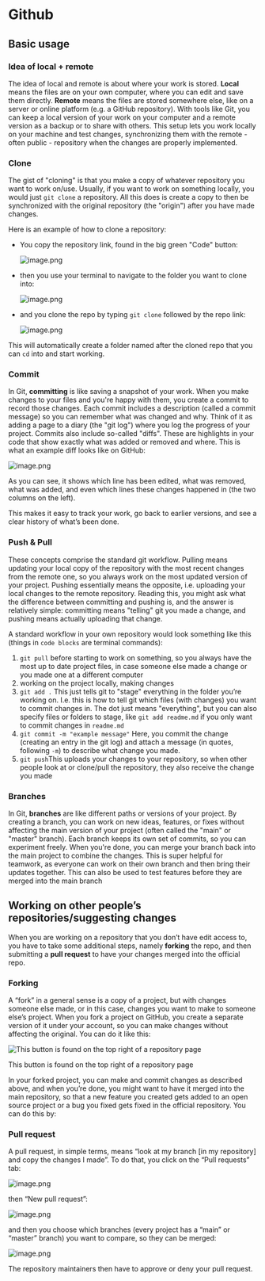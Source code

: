 # Github

## Basic usage

### Idea of local + remote

The idea of local and remote is about where your work is stored. **Local** means the files are on your own computer, where you can edit and save them directly. **Remote** means the files are stored somewhere else, like on a server or online platform (e.g. a GitHub repository). With tools like Git, you can keep a local version of your work on your computer and a remote version as a backup or to share with others. This setup lets you work locally on your machine and test changes, synchronizing them with the remote - often public - repository when the changes are properly implemented.

### Clone

The gist of "cloning" is that you make a copy of whatever repository you want to work on/use. Usually, if you want to work on something locally, you would just `git clone` a repository. All this does is create a copy to then be synchronized with the original repository (the "origin") after you have made changes.

Here is an example of how to clone a repository:

- You copy the repository link, found in the big green "Code" button:
    
    ![image.png](image.png)
    
- then you use your terminal to navigate to the folder you want to clone into:
    
    ![image.png](image%201.png)
    
- and you clone the repo by typing `git clone` followed by the repo link:
    
    ![image.png](image%202.png)
    

This will automatically create a folder named after the cloned repo that you can `cd` into and start working.

### Commit

In Git, **committing** is like saving a snapshot of your work. When you make changes to your files and you're happy with them, you create a commit to record those changes. Each commit includes a description (called a commit message) so you can remember what was changed and why. Think of it as adding a page to a diary (the "git log") where you log the progress of your project. Commits also include so-called "diffs". These are highlights in your code that show exactly what was added or removed and where. This is what an example diff looks like on GitHub:

![image.png](image%203.png)

As you can see, it shows which line has been edited, what was removed, what was added, and even which lines these changes happened in (the two columns on the left).

This makes it easy to track your work, go back to earlier versions, and see a clear history of what’s been done.

### Push & Pull

These concepts comprise the standard git workflow. Pulling means updating your local copy of the repository with the most recent changes from the remote one, so you always work on the most updated version of your project. Pushing essentially means the opposite, i.e. uploading your local changes to the remote repository. Reading this, you might ask what the difference between committing and pushing is, and the answer is relatively simple: committing means "telling" git you made a change, and pushing means actually uploading that change.

A standard workflow in your own repository would look something like this (things in `code blocks` are terminal commands):

1. `git pull` before starting to work on something, so you always have the most up to date project files, in case someone else made a change or you made one at a different computer
2. working on the project locally, making changes
3. `git add .` This just tells git to "stage" everything in the folder you’re working on. I.e. this is how to tell git which files (with changes) you want to commit changes in. The dot just means "everything", but you can also specify files or folders to stage, like `git add readme.md` if you only want to commit changes in `readme.md`
4. `git commit -m "example message"` Here, you commit the change (creating an entry in the git log) and attach a message (in quotes, following `-m`) to describe what change you made.
5. `git push`This uploads your changes to your repository, so when other people look at or clone/pull the repository, they also receive the change you made

### Branches

In Git, **branches** are like different paths or versions of your project. By creating a branch, you can work on new ideas, features, or fixes without affecting the main version of your project (often called the "main" or "master" branch). Each branch keeps its own set of commits, so you can experiment freely. When you're done, you can merge your branch back into the main project to combine the changes. This is super helpful for teamwork, as everyone can work on their own branch and then bring their updates together. This can also be used to test features before they are merged into the main branch

## Working on other people’s repositories/suggesting changes

When you are working on a repository that you don’t have edit access to, you have to take some additional steps, namely **forking** the repo, and then submitting a **pull request** to have your changes merged into the official repo.

### Forking

A “fork” in a general sense is a copy of a project, but with changes someone else made, or in this case, changes you want to make to someone else’s project.  When you fork a project on GitHub, you create a separate version of it under your account, so you can make changes without affecting the original. You can do it like this:

![This button is found on the top right of a repository page](image%204.png)

This button is found on the top right of a repository page

In your forked project, you can make and commit changes as described above, and when you’re done, you might want to have it merged into the main repository, so that a new feature you created gets added to an open source project or a bug you fixed gets fixed in the official repository. You can do this by:

### Pull request

A pull request, in simple terms, means “look at my branch [in my repository] and copy the changes I made”. To do that, you click on the “Pull requests” tab:

![image.png](image%205.png)

then “New pull request”:

![image.png](image%206.png)

and then you choose which branches (every project has a “main” or “master” branch) you want to compare, so they can be merged:

![image.png](image%207.png)

The repository maintainers then have to approve or deny your pull request.